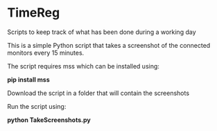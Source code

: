 # TimeReg
Scripts to keep track of what has been done during a working day

This is a simple Python script that takes a screenshot of the connected monitors every 15 minutes.

The script requires mss which can be installed using:

**pip install mss**

Download the script in a folder that will contain the screenshots

Run the script using:

**python TakeScreenshots.py**
